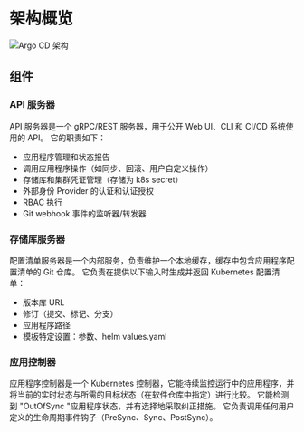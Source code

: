 <!-- TRANSLATED by md-translate -->
# 架构概览

![Argo CD 架构](../assets/argocd_architecture.png)

## 组件

### API 服务器

API 服务器是一个 gRPC/REST 服务器，用于公开 Web UI、CLI 和 CI/CD 系统使用的 API。 它的职责如下：

* 应用程序管理和状态报告
* 调用应用程序操作（如同步、回滚、用户自定义操作）
* 存储库和集群凭证管理（存储为 k8s secret）
* 外部身份 Provider 的认证和认证授权
* RBAC 执行
* Git webhook 事件的监听器/转发器

### 存储库服务器

配置清单服务器是一个内部服务，负责维护一个本地缓存，缓存中包含应用程序配置清单的 Git 仓库。 它负责在提供以下输入时生成并返回 Kubernetes 配置清单：

* 版本库 URL
* 修订（提交、标记、分支）
* 应用程序路径
* 模板特定设置：参数、helm values.yaml

### 应用控制器

应用程序控制器是一个 Kubernetes 控制器，它能持续监控运行中的应用程序，并将当前的实时状态与所需的目标状态（在软件仓库中指定）进行比较。 它能检测到 "OutOfSync "应用程序状态，并有选择地采取纠正措施。 它负责调用任何用户定义的生命周期事件钩子（PreSync、Sync、PostSync）。